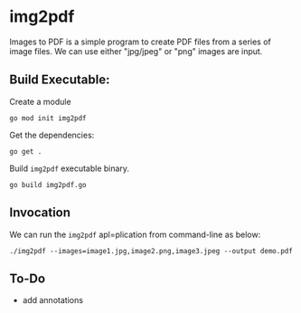 # img2pdf

Images to PDF is a simple program to create PDF files from a series of image files.
We can use either "jpg/jpeg" or "png" images are input.

## Build Executable:

Create a module

```
go mod init img2pdf
```

Get the dependencies:

```
go get .
```

Build `img2pdf` executable binary.

```
go build img2pdf.go
```

## Invocation

We can run the `img2pdf` apl=plication from command-line as below:

```
./img2pdf --images=image1.jpg,image2.png,image3.jpeg --output demo.pdf
```

## To-Do

- add annotations
